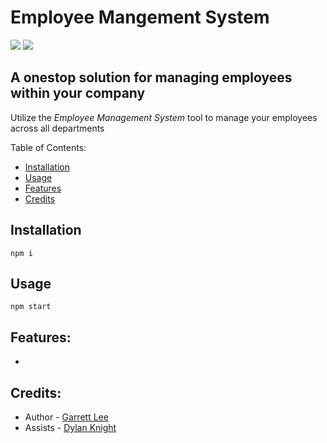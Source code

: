 # Employee Mangement System

![](https://badges.aleen42.com/src/node.svg) ![](https://badges.aleen42.com/src/javascript.svg)

## A onestop solution for managing employees within your company

Utilize the *Employee Management System* tool to manage your employees across all departments

Table of Contents:
- [Installation](#installation)
- [Usage](#usage)
- [Features](#features)
- [Credits](#credits)

## Installation

```
npm i
```

## Usage

```
npm start
```

## Features:
- 

## Credits:
- Author - [Garrett Lee](https://github.com/RGarrettLee)
- Assists - [Dylan Knight](https://github.com/DlonMusk)